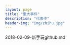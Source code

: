 ```yaml
---
layout: page
title: "重大事件"
description: "代表作"
header-img: "img/zhihu.jpg"
---
```

2018-02-09-新手玩github.md







